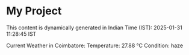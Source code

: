 # My Project

This content is dynamically generated in Indian Time (IST): 2025-01-31 11:28:45 IST


Current Weather in Coimbatore:
Temperature: 27.88 °C
Condition: haze

